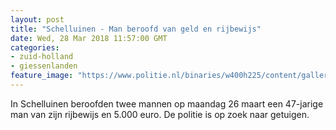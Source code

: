 ```yaml
---
layout: post
title: "Schelluinen - Man beroofd van geld en rijbewijs"
date: Wed, 28 Mar 2018 11:57:00 GMT
categories: 
- zuid-holland 
- giessenlanden 
feature_image: "https://www.politie.nl/binaries/w400h225/content/gallery/politie/stockfotos/algemeen/geld-100-euro.jpg"
---
```


In Schelluinen beroofden twee mannen op maandag 26 maart een 47-jarige man van zijn rijbewijs en 5.000 euro. De politie is op zoek naar getuigen.
